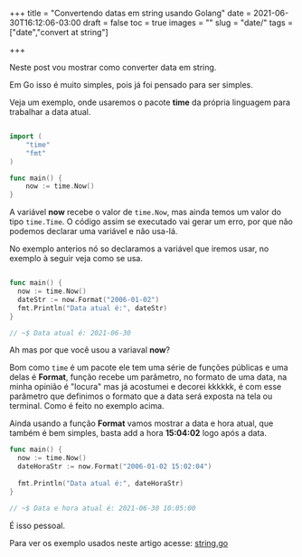 +++
title = "Convertendo datas em string usando Golang"
date = 2021-06-30T16:12:06-03:00
draft = false
toc = true
images = ""
slug = "date/"
tags = ["date","convert at string"]

+++

Neste post vou mostrar como converter data em string.

Em Go isso é muito simples, pois já foi pensado para ser simples.

Veja um exemplo, onde usaremos o pacote **time** da própria linguagem para trabalhar a data atual.

```go

import (
    "time"
    "fmt"
)

func main() {
    now := time.Now()
}
```

A variável **now** recebe o valor de `time.Now`, mas ainda temos um valor do tipo `time.Time`. O código assim se executado vai gerar um erro, por que não podemos declarar uma variável e não usa-lá.



No exemplo anterios nó so declaramos a variável que iremos usar, no exemplo à seguir veja como se usa.

```go

func main() {
  now := time.Now()
  dateStr := now.Format("2006-01-02")
  fmt.Println("Data atual é:", dateStr)
}

// ~$ Data atual é: 2021-06-30
```

Ah mas por que você usou a variaval **now**?

Bom como `time` é um pacote ele tem uma série de funções públicas e uma delas é **Format**, função recebe um parâmetro, no formato de uma data, na minha opinião é "locura" mas já acostumei e decorei kkkkkk, é com esse parâmetro que definimos o formato que a data será exposta na tela ou terminal. Como é feito no exemplo acima.

Ainda usando a função **Format** vamos mostrar a data e hora atual, que também é bem simples, basta add a hora **15:04:02** logo após a data.

```go
func main() {
  now := time.Now()
  dateHoraStr := now.Format("2006-01-02 15:02:04")
  
  fmt.Println("Data atual é:", dateHoraStr)
}

// ~$ Data e hora atual é: 2021-06-30 10:05:00
```

É isso pessoal.

Para ver os exemplo usados neste artigo acesse: [string.go](https://github.com/DiegoSantosWS/godate/blob/master/datetostring/string.go)
